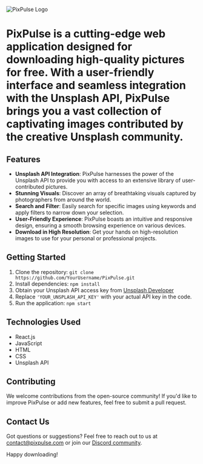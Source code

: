 ![PixPulse Logo](https://i.imgur.com/24eXrQl.png)

# PixPulse is a cutting-edge web application designed for downloading high-quality pictures for free. With a user-friendly interface and seamless integration with the Unsplash API, PixPulse brings you a vast collection of captivating images contributed by the creative Unsplash community.

## Features

- **Unsplash API Integration**: PixPulse harnesses the power of the Unsplash API to provide you with access to an extensive library of user-contributed pictures.
- **Stunning Visuals**: Discover an array of breathtaking visuals captured by photographers from around the world.
- **Search and Filter**: Easily search for specific images using keywords and apply filters to narrow down your selection.
- **User-Friendly Experience**: PixPulse boasts an intuitive and responsive design, ensuring a smooth browsing experience on various devices.
- **Download in High Resolution**: Get your hands on high-resolution images to use for your personal or professional projects.

## Getting Started

1. Clone the repository: `git clone https://github.com/YourUsername/PixPulse.git`
2. Install dependencies: `npm install`
3. Obtain your Unsplash API access key from [Unsplash Developer](https://unsplash.com/developers)
4. Replace `'YOUR_UNSPLASH_API_KEY'` with your actual API key in the code.
5. Run the application: `npm start`

## Technologies Used

- React.js
- JavaScript
- HTML
- CSS
- Unsplash API

## Contributing

We welcome contributions from the open-source community! If you'd like to improve PixPulse or add new features, feel free to submit a pull request.

## Contact Us

Got questions or suggestions? Feel free to reach out to us at contact@pixpulse.com or join our [Discord community](link-to-discord-channel).

Happy downloading!
